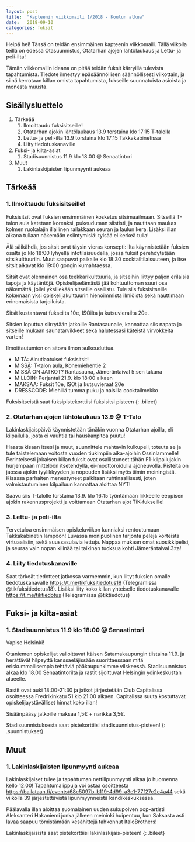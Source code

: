 ```yaml
---
layout: post
title:  "Kapteenin viikkomaili 1/2018 - Koulun alkua"
date:   2018-09-10
categories: fuksit
---
```


Heipä hei! Tässä on teidän ensimmäinen kapteenin viikkomaili. Tällä viikolla teillä on edessä Otasuunnistus, Otatarhan ajojen lähtölaukaus ja Lettu- ja peli-ilta!

Tämän viikkomailin ideana on pitää teidän fuksit kärryillä tulevista tapahtumista. Tiedote ilmestyy epäsäännöllisen säännöllisesti viikottain, ja siinä kerrotaan killan omista tapahtumista, fukseille suunnatuista asioista ja monesta muusta.

## Sisällysluettelo
1.	Tärkeää
	1. Ilmoittaudu fuksisitseille!
	2. Otatarhan ajokin lähtölaukaus 13.9 torstaina klo 17:15 T-talolla
	3. Lettu- ja peli-ilta 13.9 torstaina klo 17:15 Takkakabinetissa
	4. Liity tiedotuskanaville
2. Fuksi- ja kilta-asiat
	1. Stadisuunnistus 11.9 klo 18:00 @ Senaatintori
3. Muut
	1. Lakinlaskijaisten lipunmyynti aukeaa

## Tärkeää

### 1. Ilmoittaudu fuksisitseille!
Fuksisitsit ovat fuksien ensimmäinen kosketus sitsimaailmaan. Sitseillä T-talon aula katetaan koreaksi, pukeudutaan siististi, ja nautitaan maukas kolmen ruokalajin illallinen railakkaan seuran ja laulun kera. Lisäksi illan aikana tullaan näkemään esiintymisiä: tylsää ei kerkeä tulla!

Älä säikähdä, jos sitsit ovat täysin vieras konsepti: ilta käynnistetään fuksien osalta jo klo 18:00 lyhyellä infotilaisuudella, jossa fuksit perehdytetään sitsikulttuuriin. Muut saapuvat paikalle klo 18:30 cocktailtilaisuuteen, ja itse sitsit alkavat klo 19:00 gongin kumahtaessa.

Sitsit ovat olennainen osa teekkarikulttuuria, ja sitseihin liittyy paljon erilaisia tapoja ja käytäntöjä. Opiskelijaelämästä jää kohtuuttoman suuri osa näkemättä, jollei yksillekään sitseille osallistu. Tule siis fuksisitseille kokemaan yksi opiskelijakulttuurin hienoimmista ilmiöistä sekä nauttimaan erinomaisista tarjoiluista.

Sitsit kustantavat fukseilta 10e, ISOilta ja kutsuvierailta 20e.

Sitsien loputtua siirrytään jatkoille Rantasaunalle, kannattaa siis napata jo sitseille mukaan saunatarvikkeet sekä halutessasi käteistä virvokkeita varten!

Ilmoittautumien on sitova ilmon sulkeuduttua.

* MITÄ: Ainutlaatuiset fuksisitsit!
* MISSÄ: T-talon aula, Konemiehentie 2
* MISSÄ ON JATKOT? Rantasauna, Jämeräntaival 5:sen takana
* MILLOIN: Perjantai 21.9. klo 18:00 alkaen
* MAKSAA: Fuksit 10e, ISOt ja kutsuvieraat 20e
* DRESSCODE: Miehillä tumma puku ja naisilla cocktailmekko

Fuksisitseistä saat fuksipistekorttiisi fuksisitsi pisteen
{: .bileet}

### 2. Otatarhan ajojen lähtölaukaus 13.9 @ T-Talo
Lakinlaskijaispäivä käynnistetään tänäkin vuonna Otatarhan ajoilla, eli kilpailulla, josta ei vauhtia tai hauskanpitoa puutu!

Haasta kisaan itsesi ja muut, suunnittele mahtavin kulkupeli, toteuta se ja tule taistelemaan voitosta vuoden tiukimpiin aika-ajoihin Ossinlammelle! Perinteisesti jokaisen killan fuksit ovat osallistuneet tähän F1-kilpailujakin hurjempaan mittelöön itsetehdyllä, ei-moottoroidulla ajoneuvolla. Pisteitä on jaossa ajokin tyylikkyyden ja nopeuden lisäksi myös tiimin meiningistä. Kisassa parhaiten menestyneet palkitaan ruhtinaallisesti, joten valmistautuminen kilpailuun kannattaa aloittaa NYT!

Saavu siis T-talolle torstaina 13.9. klo 16:15 työntämään liikkeelle eeppisen ajokin rakennusprojekti ja voittamaan Otatarhan ajot TiK-fukseille!

### 3. Lettu- ja peli-ilta
Tervetuloa ensimmäisen opiskeluviikon kunniaksi rentoutumaan Takkakabinetin lämpöön! Luvassa monipuolinen tarjonta pelejä korteista virtuaalisiin, sekä suussasulavia lettuja. Nappaa mukaan omat suosikkipelisi, ja seuraa vain nopan kilinää tai taikinan tuoksua kohti Jämeräntaival 3:ta!

### 4. Liity tiedotuskanaville
Saat tärkeät tiedotteet jatkossa varmemmin, kun liityt fuksien omalle tiedotuskanavalle <https://t.me/tikfuksitiedotus18> (Telegramissa @tikfuksitiedotus18). Lisäksi liity koko killan yhteiselle tiedotuskanavalle <https://t.me/tiktiedotus> (Telegramissa @tiktiedotus)


## Fuksi- ja kilta-asiat

### 1. Stadisuunnistus 11.9 klo 18:00 @ Senaatintori

Vapise Helsinki!

Otaniemen opiskelijat valloittavat Itäisen Satamakaupungin tiistaina 11.9. ja herättävät hilpeyttä kanssaeläjissään suorittaessaan mitä eriskummallisempia tehtäviä pääkaupunkimme vilskeessä. Stadisuunnistus alkaa klo 18.00 Senaatintorilta ja rastit sijoittuvat Helsingin ydinkeskustan alueelle.

Rastit ovat auki 18:00-21:30 ja jatkot järjestetään Club Capitalissa osoitteessa Fredrikinkatu 51 klo 21:00 alkaen. Capitalissa suuta kostuttavat opiskelijaystävälliset hinnat koko illan!

Sisäänpääsy jatkoille maksaa 1,5€ + narikka 3,5€.

Stadisuunnistuksesta saat pistekorttiisi stadisuunnistus-pisteen!
{: .suunnistukset}

## Muut

### 1. Lakinlaskijaisten lipunmyynti aukeaa

Lakinlaskijaiset tulee ja tapahtuman nettilipunmyynti alkaa jo huomenna kello 12.00!
Tapahtumalippuja voi ostaa osoitteesta <https://bailataan.fi/events/68c5097b-b119-4d99-a3e1-77f27c2c4a44> sekä viikolla 39 järjestettävistä lipunmyynneistä kandikeskuksessa. 

Päälavalla illan aloittaa suomalainen uuden sukupolven pop-artisti Aleksanteri Hakaniemi jonka jälkeen meininki huipentuu, kun Saksasta asti lavaa saapuu tömistämään kesähittejä tahkonnut ItaloBrothers!

Lakinlaskijaisista saat pistekorttiisi lakinlaskijais-pisteen!
{: .bileet}
